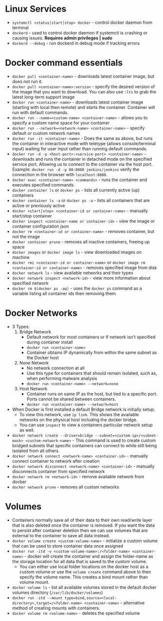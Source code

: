 # Linux Services
- `systemctl <status|start|stop> docker` - control docker daemon from terminal
- `dockerd` - used to control docker daemon if systemctl is crashing or causing issues. **Requires admin privileges | sudo**
- `dockerd --debug` - run dockerd in debug mode if tracking errors
# Docker command essentials
- `docker pull <container-name>` - downloads latest container image, but does not run it.
- `docker pull <container-name>:version` - specify the desired version of the image that you want to download. You can also use `:lts` to grab the latest long-term support image
- `docker run <container-name>` - downloads latest container image (starting with local then remote) and starts the container. Container will run with default commands.
- `docker run --name=<custom-name> <container-name>` - allows you to specify a custom name space for your container
- `docker run --network=<network-name> <container-name>` - specify default or custom network names
- `docker run -it <container-name>` - Does the same as above, but runs the container in interactive mode with teletype (allows console/terminal input) waiting for user input rather than running default commands.
- `docker run -d -p <host-port>:<service-port> <container-name>` - downloads and runs the container in detached mode on the specified service port. Allowing us to connect to the container via the host port. Example: `docker run -d -p 80:8080 jenkins/jenkins` verify the connection in the browser with `localhost:8080`.
- `docker exec <container-name> <commands>` - runs the container and executes specified commands.
- `docker container ls` or `docker ps` - lists all currently active (up) containers
- `docker container ls -a` or `docker ps -a` - lists all containers that are active or previously active
- `docker <start|stop> <container-id or container-name>` - manually start/stop container
- `docker inspect <container-name or container-id>` - view the image or container configuration json
- `docker rm <container-id or container-name>` - removes container, but not the image
- `docker container prune` - removes all inactive containers, freeing up space
- `docker images` or `docker image ls` - view downloaded images on machine
- `docker rmi <container-id or container-name>` or `docker image rm <container-id or container-name>` - removes specified image from disk
- `docker network ls` - view available networks and their types
- `docker network inspect <network-id>` - view more information about specified network
- `docker rm $(docker ps -aq)` - uses the `docker ps` command as a variable listing all container ids then removing them.

# Docker Networks
- 3 Types:
	1. Bridge Network
		- Default network for most containers or if network isn't specified during container install
		- `docker run <container-name>`
		- Container obtains IP dynamically from within the same subnet as the Docker host
	2. None Network
		- No network connection at all
		- Use this type for containers that should remain isolated, such as, when performing malware analysis
		- `docker run <container-name> --network=none`
	3. Host Network
		- Container runs on same IP as the host, but tied to a specific port. Ports cannot be shared between containers.
		- `docker run <container-name> --network=host`
- When Docker is first installed a default Bridge network is initially setup.
	- To view this network, use `ip link`. This shows the available networks on the physical host including the docker bridge.
	- You can use `inspect` to view a containers particular network setup as well.
- `docker network create --driver=bridge --subnet=<custom-ip>/<subnet-mask> <custom-network-name>` - This command is used to create custom bridged subnets that specific containers can connect to while still being isolated from all others.
- `docker network connect <network-name> <container-id>` - manually connect container to network after creation
- `docker network disconnect <network-name> <container-id>` - manually disconnects container from specified network
- `docker network rm <network-id>` - remove available network from docker
- `docker network prune` - removes all custom networks

# Volumes
- Containers normally save all of their data to their own read/write layer that is also deleted once the container is removed. If you want the data to persist after container deletion then we can use volumes that are external to the container to save all data instead.
- `docker volume create <custom-volume-name>` - initialize a custom volume that can be used to store container data once assigned
- `docker run -itd -v <custom-volume-name>:/<folder-name> <container-name>` - docker will create the container and assign the folder-name as the storage location for all data that is saved to the custom volume.
	- You can either use local folder locations on the docker host as a custom volume or use the `volume create` command above to then specify the volume name. This creates a bind mount rather than volume mount.
- `docker volume ls` - list all available volumes stored in the default docker volumes directory (`/var/lib/docker/volumes`)
- `docker run -itd --mount type=bind,source=<local-directory>,target=/<folder-name> <container-name>` - alternative method of creating mounts with containers.
- `docker volume rm <volume-name>` - deletes the specified volume